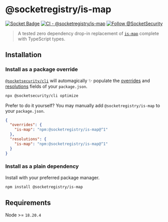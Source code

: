 # @socketregistry/is-map

[![Socket Badge](https://socket.dev/api/badge/npm/package/@socketregistry/is-map)](https://socket.dev/npm/package/@socketregistry/is-map)
[![CI - @socketregistry/is-map](https://github.com/SocketDev/socket-registry-js/actions/workflows/test.yml/badge.svg)](https://github.com/SocketDev/socket-registry-js/actions/workflows/test.yml)
[![Follow @SocketSecurity](https://img.shields.io/twitter/follow/SocketSecurity?style=social)](https://twitter.com/SocketSecurity)

> A tested zero dependency drop-in replacement of
> [`is-map`](https://socket.dev/npm/package/is-map) complete with TypeScript
> types.

## Installation

### Install as a package override

[`@socketsecurity/cli`](https://socket.dev/npm/package/@socketsecurity/cli) will
automagically :sparkles: populate the
[overrides](https://docs.npmjs.com/cli/v9/configuring-npm/package-json#overrides)
and [resolutions](https://yarnpkg.com/configuration/manifest#resolutions) fields
of your `package.json`.

```sh
npx @socketsecurity/cli optimize
```

Prefer to do it yourself? You may manually add `@socketregistry/is-map` to your
`package.json`.

```json
{
  "overrides": {
    "is-map": "npm:@socketregistry/is-map@^1"
  },
  "resolutions": {
    "is-map": "npm:@socketregistry/is-map@^1"
  }
}
```

### Install as a plain dependency

Install with your preferred package manager.

```sh
npm install @socketregistry/is-map
```

## Requirements

Node >= `18.20.4`
